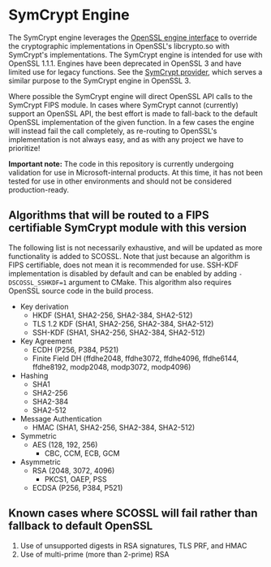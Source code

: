 
# SymCrypt Engine
The SymCrypt engine leverages the [OpenSSL engine interface](https://www.openssl.org/docs/man1.0.2/man3/engine.html) to override the 
cryptographic implementations in OpenSSL's libcrypto.so with SymCrypt's implementations. The SymCrypt engine is intended for use with
OpenSSL 1.1.1. Engines have been deprecated in OpenSSL 3 and have limited use for legacy functions. See the 
[SymCrypt provider](../SymCryptProvider/), which serves a similar purpose to the SymCrypt engine in OpenSSL 3.

Where possible the SymCrypt engine will direct OpenSSL API calls to the SymCrypt FIPS module. In cases where SymCrypt cannot (currently) 
support an OpenSSL API, the best effort is made to fall-back to the default OpenSSL implementation of the given function. In a few cases 
the engine will instead fail the call completely, as re-routing to OpenSSL's implementation is not always easy, and as with any project 
we have to prioritize!

**Important note:** The code in this repository is currently undergoing validation for use in Microsoft-internal products. At this time, it
has not been tested for use in other environments and should not be considered production-ready.

## Algorithms that will be routed to a FIPS certifiable SymCrypt module with this version

The following list is not necessarily exhaustive, and will be updated as more functionality is added to SCOSSL.
Note that just because an algorithm is FIPS certifiable, does not mean it is recommended for use. SSH-KDF implementation is disabled by default and can be enabled by adding `-DSCOSSL_SSHKDF=1` argument to CMake. This algorithm also requires OpenSSL source code in the build process.

 + Key derivation
   + HKDF (SHA1, SHA2-256, SHA2-384, SHA2-512)
   + TLS 1.2 KDF (SHA1, SHA2-256, SHA2-384, SHA2-512)
   + SSH-KDF (SHA1, SHA2-256, SHA2-384, SHA2-512)
 + Key Agreement
   + ECDH (P256, P384, P521)
   + Finite Field DH (ffdhe2048, ffdhe3072, ffdhe4096, ffdhe6144, ffdhe8192, modp2048, modp3072, modp4096)
 + Hashing
   + SHA1
   + SHA2-256
   + SHA2-384
   + SHA2-512
 + Message Authentication
   + HMAC (SHA1, SHA2-256, SHA2-384, SHA2-512)
 + Symmetric
   + AES (128, 192, 256)
     + CBC, CCM, ECB, GCM
 + Asymmetric
   + RSA (2048, 3072, 4096)
     + PKCS1, OAEP, PSS
   + ECDSA (P256, P384, P521)

## Known cases where SCOSSL will fail rather than fallback to default OpenSSL

1. Use of unsupported digests in RSA signatures, TLS PRF, and HMAC
2. Use of multi-prime (more than 2-prime) RSA